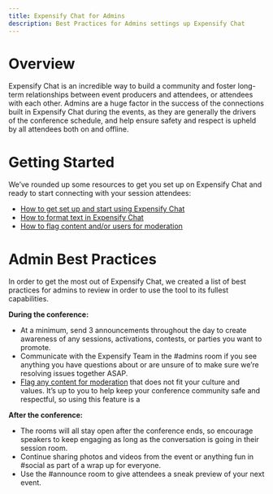```yaml
---
title: Expensify Chat for Admins
description: Best Practices for Admins settings up Expensify Chat
---
```


# Overview
Expensify Chat is an incredible way to build a community and foster long-term relationships between event producers and attendees, or attendees with each other. Admins are a huge factor in the success of the connections built in Expensify Chat during the events, as they are generally the drivers of the conference schedule, and help ensure safety and respect is upheld by all attendees both on and offline.

# Getting Started
We’ve rounded up some resources to get you set up on Expensify Chat and ready to start connecting with your session attendees:
- [How to get set up and start using Expensify Chat](https://help.expensify.com/articles/other/Everything-About-Chat#how-to-use-chat-in-expensify)
- [How to format text in Expensify Chat](https://help.expensify.com/articles/other/Everything-About-Chat#how-to-format-text)
- [How to flag content and/or users for moderation](https://help.expensify.com/articles/other/Everything-About-Chat#flagging-content-as-offensive)

# Admin Best Practices
In order to get the most out of Expensify Chat, we created a list of best practices for admins to review in order to use the tool to its fullest capabilities.

**During the conference:**
- At a minimum, send 3 announcements throughout the day to create awareness of any sessions, activations, contests, or parties you want to promote.
- Communicate with the Expensify Team in the #admins room if you see anything you have questions about or are unsure of to make sure we’re resolving issues together ASAP.
- [Flag any content for moderation](https://help.expensify.com/articles/other/Everything-About-Chat#flagging-content-as-offensive) that does not fit your culture and values. It’s up to you to help keep your conference community safe and respectful, so using this feature is a

**After the conference:**
- The rooms will all stay open after the conference ends, so encourage speakers to keep engaging as long as the conversation is going in their session room.
- Continue sharing photos and videos from the event or anything fun in #social as part of a wrap up for everyone.
- Use the #announce room to give attendees a sneak preview of your next event.
